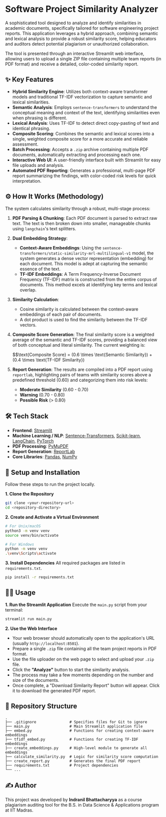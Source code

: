 
# Software Project Similarity Analyzer

[](https://www.python.org/downloads/release/python-390/)
[](https://streamlit.io)
[](https://opensource.org/licenses/MIT)

A sophisticated tool designed to analyze and identify similarities in academic documents, specifically tailored for software engineering project reports. This application leverages a hybrid approach, combining semantic and lexical analysis to provide a robust similarity score, helping educators and auditors detect potential plagiarism or unauthorized collaboration.

The tool is presented through an interactive Streamlit web interface, allowing users to upload a single ZIP file containing multiple team reports (in PDF format) and receive a detailed, color-coded similarity report.

## ✨ Key Features

  - **Hybrid Similarity Engine**: Utilizes both context-aware transformer models and traditional TF-IDF vectorization to capture semantic and lexical similarities.
  - **Semantic Analysis**: Employs `sentence-transformers` to understand the conceptual meaning and context of the text, identifying similarities even when phrasing is different.
  - **Lexical Analysis**: Uses TF-IDF to detect direct copy-pasting of text and identical phrasing.
  - **Composite Scoring**: Combines the semantic and lexical scores into a single, weighted composite score for a more accurate and reliable assessment.
  - **Batch Processing**: Accepts a `.zip` archive containing multiple PDF documents, automatically extracting and processing each one.
  - **Interactive Web UI**: A user-friendly interface built with Streamlit for easy file uploads and analysis.
  - **Automated PDF Reporting**: Generates a professional, multi-page PDF report summarizing the findings, with color-coded risk levels for quick interpretation.

## ⚙️ How It Works (Methodology)

The system calculates similarity through a robust, multi-stage process:

1.  **PDF Parsing & Chunking**: Each PDF document is parsed to extract raw text. The text is then broken down into smaller, manageable chunks using `langchain`'s text splitters.

2.  **Dual Embedding Strategy**:

      * **Context-Aware Embeddings**: Using the `sentence-transformers/static-similarity-mrl-multilingual-v1` model, the system generates a dense vector representation (embedding) for each document. This model is adept at capturing the semantic essence of the text.
      * **TF-IDF Embeddings**: A Term Frequency-Inverse Document Frequency (TF-IDF) matrix is constructed from the entire corpus of documents. This method excels at identifying key terms and lexical overlap.

3.  **Similarity Calculation**:

      * Cosine similarity is calculated between the context-aware embeddings of each pair of documents.
      * A dot product is used to find the similarity between the TF-IDF vectors.

4.  **Composite Score Generation**: The final similarity score is a weighted average of the semantic and TF-IDF scores, providing a balanced view of both conceptual and literal similarity. The current weighting is:

    $$
    $$$$\\text{Composite Score} = (0.6 \\times \\text{Semantic Similarity}) + (0.4 \\times \\text{TF-IDF Similarity})

    $$
    $$$$
    $$
5.  **Report Generation**: The results are compiled into a PDF report using `reportlab`, highlighting pairs of teams with similarity scores above a predefined threshold (0.60) and categorizing them into risk levels:

      * **Moderate Similarity** (0.60 - 0.70)
      * **Warning** (0.70 - 0.80)
      * **Possible Risk** (\> 0.80)

## 🛠️ Tech Stack

  - **Frontend**: [Streamlit](https://streamlit.io/)
  - **Machine Learning / NLP**: [Sentence-Transformers](https://www.sbert.net/), [Scikit-learn](https://scikit-learn.org/), [LangChain](https://www.langchain.com/), [PyTorch](https://pytorch.org/)
  - **PDF Processing**: [PyMuPDF](https://pymupdf.readthedocs.io/en/latest/)
  - **Report Generation**: [ReportLab](https://www.reportlab.com/)
  - **Core Libraries**: [Pandas](https://pandas.pydata.org/), [NumPy](https://numpy.org/)

## 🚀 Setup and Installation

Follow these steps to run the project locally.

**1. Clone the Repository**

```bash
git clone <your-repository-url>
cd <repository-directory>
```

**2. Create and Activate a Virtual Environment**

```bash
# For Unix/macOS
python3 -m venv venv
source venv/bin/activate

# For Windows
python -m venv venv
.\venv\Scripts\activate
```

**3. Install Dependencies**
All required packages are listed in `requirements.txt`.

```bash
pip install -r requirements.txt
```

## 🏃‍♀️ Usage

**1. Run the Streamlit Application**
Execute the `main.py` script from your terminal:

```bash
streamlit run main.py
```

**2. Use the Web Interface**

  - Your web browser should automatically open to the application's URL (usually `http://localhost:8501`).
  - Prepare a single `.zip` file containing all the team project reports in PDF format.
  - Use the file uploader on the web page to select and upload your `.zip` file.
  - Click the **"Analyze"** button to start the similarity analysis.
  - The process may take a few moments depending on the number and size of the documents.
  - Once complete, a "Download Similarity Report" button will appear. Click it to download the generated PDF report.

## 📁 Repository Structure

```
.
├── .gitignore               # Specifies files for Git to ignore
├── main.py                  # Main Streamlit application file
├── embed.py                 # Functions for creating context-aware embeddings
├── tfidf_embed.py           # Functions for creating TF-IDF embeddings
├── create_embeddings.py     # High-level module to generate all embeddings
├── calculate_similarity.py  # Logic for similarity score computation
├── create_report.py         # Generates the final PDF report
├── requirements.txt         # Project dependencies
└── ...
```

## ✍️ Author

This project was developed by **Indranil Bhattacharyya** as a course plagiarism auditing tool for the B.S. in Data Science & Applications program at IIT Madras.
